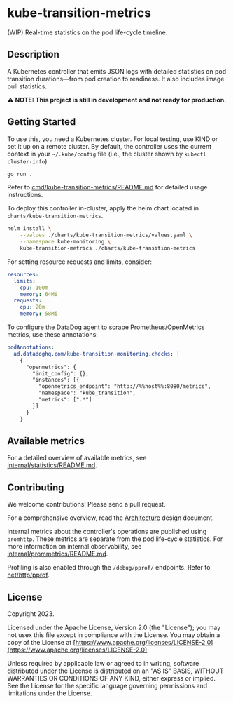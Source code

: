 # kube-transition-metrics

(WIP) Real-time statistics on the pod life-cycle timeline.

## Description

A Kubernetes controller that emits JSON logs with detailed statistics on pod
transition durations—from pod creation to readiness.
It also includes image pull statistics.

**⚠️ NOTE: This project is still in development and not ready for
production.**

## Getting Started

To use this, you need a Kubernetes cluster.
For local testing, use KIND or set it up on a remote cluster.
By default, the controller uses the current context in your `~/.kube/config`
file (i.e., the cluster shown by `kubectl cluster-info`).

```sh
go run .
```

Refer to
[cmd/kube-transition-metrics/README.md](cmd/kube-transition-metrics/README.md)
for detailed usage instructions.

To deploy this controller in-cluster, apply the helm chart located in
`charts/kube-transition-metrics`.

```sh
helm install \
    --values ./charts/kube-transition-metrics/values.yaml \
    --namespace kube-monitoring \
    kube-transition-metrics ./charts/kube-transition-metrics
```

For setting resource requests and limits, consider:

```yaml
resources:
  limits:
    cpu: 100m
    memory: 64Mi
  requests:
    cpu: 20m
    memory: 58Mi
```

To configure the DataDog agent to scrape Prometheus/OpenMetrics metrics, use
these annotations:

```yaml
podAnnotations:
  ad.datadoghq.com/kube-transition-monitoring.checks: |
    {
      "openmetrics": {
        "init_config": {},
        "instances": [{
          "openmetrics_endpoint": "http://%%host%%:8080/metrics",
          "namespace": "kube_transition",
          "metrics": [".*"]
        }]
      }
    }
```

## Available metrics

For a detailed overview of available metrics, see
[internal/statistics/README.md](internal/statistics/README.md).

## Contributing

We welcome contributions! Please send a pull request.

For a comprehensive overview, read the [Architecture](doc/ARCHITECTURE.md)
design document.

Internal metrics about the controller's operations are published using
`promhttp`.
These metrics are separate from the pod life-cycle statistics.
For more information on internal observability, see
[internal/prommetrics/README.md](internal/prommetrics/README.md).

Profiling is also enabled through the `/debug/pprof/` endpoints.
Refer to [net/http/pprof](https://pkg.go.dev/net/http/pprof).

## License
Copyright 2023.

Licensed under the Apache License, Version 2.0 (the "License"); you may not usex
this file except in compliance with the License.
You may obtain a copy of the License at
[https://www.apache.org/licenses/LICENSE-2.0](https://www.apache.org/licenses/LICENSE-2.0)

Unless required by applicable law or agreed to in writing, software distributed
under the License is distributed on an "AS IS" BASIS, WITHOUT WARRANTIES OR
CONDITIONS OF ANY KIND, either express or implied. See the License for the
specific language governing permissions and limitations under the License.

